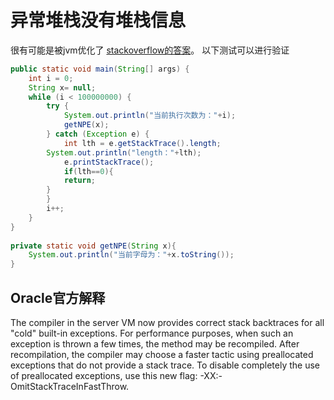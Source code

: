 # 异常堆栈没有堆栈信息
很有可能是被jvm优化了 [stackoverflow的答案](https://stackoverflow.com/questions/2411487/nullpointerexception-in-java-with-no-stacktrace)。
以下测试可以进行验证

```java
public static void main(String[] args) {   
    int i = 0;  
    String x= null;  
    while (i < 100000000) {  
        try {  
            System.out.println("当前执行次数为："+i);  
            getNPE(x);  
        } catch (Exception e) {  
            int lth = e.getStackTrace().length;  
        System.out.println("length："+lth);  
            e.printStackTrace();  
            if(lth==0){  
            return;  
        }  
        }  
        i++;  
    }  
}   
  
private static void getNPE(String x){  
    System.out.println("当前字母为："+x.toString());  
}  
```

Oracle官方解释
------------
The compiler in the server VM now provides correct stack backtraces for all "cold" built-in exceptions. For performance purposes, when such an exception is thrown a few times, the method may be recompiled. After recompilation, the compiler may choose a faster tactic using preallocated exceptions that do not provide a stack trace. To disable completely the use of preallocated exceptions, use this new flag: -XX:-OmitStackTraceInFastThrow.

<!--stackedit_data:
eyJoaXN0b3J5IjpbMTkxMTg1NTIxMV19
-->